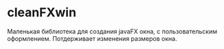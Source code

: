 # cleanFXwin

Маленькая библиотека для создания javaFX окна, с пользовательским оформлением. Потдерживает изменения размеров окна.
